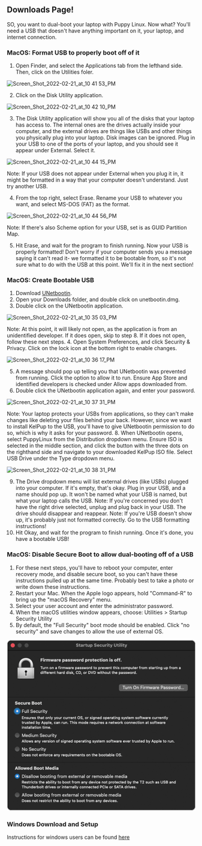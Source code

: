 ## Downloads Page!

SO, you want to dual-boot your laptop with Puppy Linux. Now what? You'll need a USB that doesn't have anything important on it, your laptop, and internet connection. 

### MacOS: Format USB to properly boot off of it
1. Open Finder, and select the Applications tab from the lefthand side. Then, click on the Utilities foler. 

<img width="115" alt="Screen_Shot_2022-02-21_at_10 41 53_PM" src="https://user-images.githubusercontent.com/65368903/155399733-d08c9905-aa7d-42fe-99d9-4b9870aaff28.png">

2. Click on the Disk Utility application.

<img width="101" alt="Screen_Shot_2022-02-21_at_10 42 10_PM" src="https://user-images.githubusercontent.com/65368903/155399816-1ee4bf06-8504-479c-b9d1-48ec9baab9a5.png">

3. The Disk Utility application will show you all of the disks that your laptop has access to. The internal ones are the drives actually inside your computer, and the external drives are things like USBs and other things you physically plug into your laptop. Disk images can be ignored. Plug in your USB to one of the ports of your laptop, and you should see it appear under External. Select it.

![Screen_Shot_2022-02-21_at_10 44 15_PM](https://user-images.githubusercontent.com/65368903/155399927-b2f7a270-93ce-4c0f-b666-a54091896f97.png)

Note: If your USB does not appear under External when you plug it in, it might be formatted in a way that your computer doesn't understand. Just try another USB.

4. From the top right, select Erase. Rename your USB to whatever you want, and select MS-DOS (FAT) as the format. 

![Screen_Shot_2022-02-21_at_10 44 56_PM](https://user-images.githubusercontent.com/65368903/155400385-4f0f20a1-2858-4e15-b62c-0b81304f224d.png)

Note: If there's also Scheme option for your USB, set is as GUID Partition Map.

5. Hit Erase, and wait for the program to finish running. Now your USB is properly formatted! Don't worry if your computer sends you a message saying it can't read it- we formatted it to be bootable from, so it's not sure what to do with the USB at this point. We'll fix it in the next section!

### MacOS: Create Bootable USB
1. Download [UNetbootin](https://unetbootin.github.io/).
2. Open your Downloads folder, and double click on unetbootin.dmg.
3. Double click on the UNetbootin application.

![Screen_Shot_2022-02-21_at_10 35 03_PM](https://user-images.githubusercontent.com/65368903/155394722-f4610b68-ae11-4a1f-9c14-539289364ae4.png)

Note: At this point, it will likely not open, as the application is from an unidentified developer. If it does open, skip to step 8. If it does not open, follow these next steps.
4. Open System Preferences, and click Security & Privacy. Click on the lock icon at the bottom right to enable changes. 

![Screen_Shot_2022-02-21_at_10 36 17_PM](https://user-images.githubusercontent.com/65368903/155395276-e2dd85cb-19c6-4e06-841c-ab478b48175c.png)

5. A message should pop up telling you that UNetbootin was prevented from running. Click the option to allow it to run. Ensure App Store and identified developers is checked under Allow apps downloaded from.
6. Double click the UNetbootin application again, and enter your password.

![Screen_Shot_2022-02-21_at_10 37 31_PM](https://user-images.githubusercontent.com/65368903/155395731-d83bb767-a24b-45b1-b3e3-7f76f49f8f1c.png)

Note: Your laptop protects your USBs from applications, so they can't make changes like deleting your files behind your back. However, since we want to install KelPup to the USB, you'll have to give UNetbootin permission to do so, which is why it asks for your password.
8. When UNetbootin opens, select PuppyLinux from the Distribution dropdown menu. Ensure ISO is selected in the middle section, and click the button with the three dots on the righthand side and navigate to your downloaded KelPup ISO file. Select USB Drive under the Type dropdown menu.

![Screen_Shot_2022-02-21_at_10 38 31_PM](https://user-images.githubusercontent.com/65368903/155396157-3583d5c5-fa8b-45e5-97f6-5e403b22fd6c.png)

9. The Drive dropdown menu will list external drives (like USBs) plugged into your computer. If it's empty, that's okay. Plug in your USB, and a name should pop up. It won't be named what your USB is named, but what your laptop calls the USB. 
Note: If you're concerned you don't have the right drive selected, unplug and plug back in your USB. The drive should disappear and reappear.
Note: If you're USB doesn't show up, it's probably just not formatted correctly. Go to the USB formatting instructions!
10. Hit Okay, and wait for the program to finish running. Once it's done, you have a bootable USB! 

### MacOS: Disable Secure Boot to allow dual-booting off of a USB
1. For these next steps, you'll have to reboot your computer, enter recovery mode, and disable secure boot, so you can't have these instructions pulled up at the same time. Probably best to take a photo or write down these instructions. 
2. Restart your Mac. When the Apple logo appears, hold "Command-R" to bring up the "macOS Recovery" menu. 
3. Select your user account and enter the administrator password. 
4. When the macOS utilities window appears, choose: Utilities > Startup Security Utility 
5. By default, the "Full Security" boot mode should be enabled. Click "no security" and save changes to allow the use of external OS. 

<img src="Windows Instructions Images/apple.png" alt="Apple Disable Secure Boot Menu" class="inline"/>

### Windows Download and Setup
Instructions for windows users can be found [here](instructions.md)
